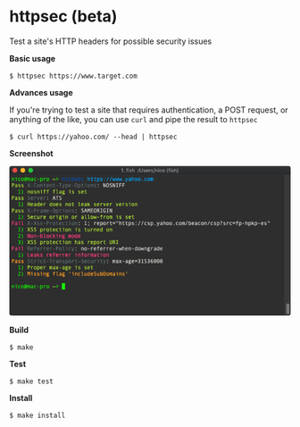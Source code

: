 # httpsec (beta)

Test a site's HTTP headers for possible security issues

**Basic usage**
```shell
$ httpsec https://www.target.com
```

**Advances usage**

If you're trying to test a site that requires authentication, a POST request, or anything
of the like, you can use `curl` and pipe the result to `httpsec`
```shell
$ curl https://yahoo.com/ --head | httpsec
```

**Screenshot**

![screenshot](resources/screenshots/screenshot.png)

**Build**
```shell
$ make
```

**Test**
```shell
$ make test
```

**Install**
```shell
$ make install
```
